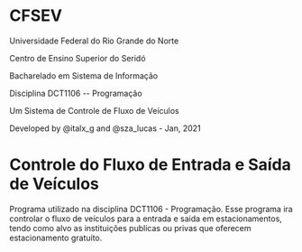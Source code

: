 # CFSEV

Universidade Federal do Rio Grande do Norte            

Centro de Ensino Superior do Seridó                  

Bacharelado em Sistema de Informação                  

Disciplina DCT1106 -- Programação                  

Um Sistema de Controle de Fluxo de Veículos           

Developed by  @italx_g and @sza_lucas - Jan, 2021            

# Controle do Fluxo de Entrada e Saída de Veículos

Programa utilizado na disciplina DCT1106 - Programação. Esse programa ira controlar o fluxo de veículos para a entrada e saida em estacionamentos, tendo como alvo as instituições publicas ou privas que oferecem estacionamento gratuito.  
